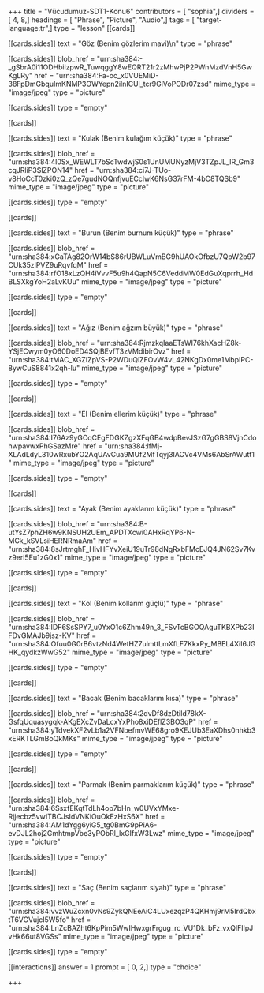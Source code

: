 +++
title = "Vücudumuz-SDT1-Konu6"
contributors = [ "sophia",]
dividers = [ 4, 8,]
headings = [ "Phrase", "Picture", "Audio",]
tags = [ "target-language:tr",]
type = "lesson"
[[cards]]

[[cards.sides]]
text = "Göz   (Benim gözlerim mavi)\n"
type = "phrase"

[[cards.sides]]
blob_href = "urn:sha384:-_gSbrA0i11ODHbilzpwR_TuwqggY8wEQRT21r2zMhwPjP2PWnMzdVnH5GwKgLRy"
href = "urn:sha384:Fa-oc_x0VUEMiD-38FpDmGbquImKNMP3OWYepn2ilnICUl_tcr9GlVoPODr07zsd"
mime_type = "image/jpeg"
type = "picture"

[[cards.sides]]
type = "empty"

[[cards]]

[[cards.sides]]
text = "Kulak   (Benim kulağım küçük)"
type = "phrase"

[[cards.sides]]
blob_href = "urn:sha384:4l0Sx_WEWLT7bScTwdwjS0s1UnUMUNyzMjV3TZpJL_lR_Gm3cqJRliP3SlZPON14"
href = "urn:sha384:ci7J-TUo-v8HoCcT0zki0zQ_zQe7gudNOQnfjvuECclwK6NsG37rFM-4bC8TQSb9"
mime_type = "image/jpeg"
type = "picture"

[[cards.sides]]
type = "empty"

[[cards]]

[[cards.sides]]
text = "Burun   (Benim burnum küçük)"
type = "phrase"

[[cards.sides]]
blob_href = "urn:sha384:xGaTAg82OrW14bS86rUBWLuVmBG9hUAOkOfbzU7QpW2b97CUk35zlPVZ9uRqvfqM"
href = "urn:sha384:rfO18xLzQH4iVvvF5u9h4QapN5C6VeddMW0EdGuXqprrh_HdBLSXkgYoH2aLvKUu"
mime_type = "image/jpeg"
type = "picture"

[[cards.sides]]
type = "empty"

[[cards]]

[[cards.sides]]
text = "Ağız   (Benim ağzım büyük)"
type = "phrase"

[[cards.sides]]
blob_href = "urn:sha384:RjmzkqIaaETsWI76khXacHZ8k-YSjECwym0yO60DoED4SQjBEvfT3zVMdibirOvz"
href = "urn:sha384:tMAC_XGZIZpVS-P2WDuQiZFOvW4vL42NKgDx0me1MbpIPC-8ywCuS8841x2qh-lu"
mime_type = "image/jpeg"
type = "picture"

[[cards.sides]]
type = "empty"

[[cards]]

[[cards.sides]]
text = "El   (Benim ellerim küçük)"
type = "phrase"

[[cards.sides]]
blob_href = "urn:sha384:I76Az9yGCqCEgFDGKZgzXFqGB4wdpBevJSzG7gGBS8VjnCdohwpavwxPhGSazMre"
href = "urn:sha384:lfMj-XLAdLdyL310wRxubYO2AqUAvCua9MUf2MfTqyj3IACVc4VMs6AbSrAWutt1"
mime_type = "image/jpeg"
type = "picture"

[[cards.sides]]
type = "empty"

[[cards]]

[[cards.sides]]
text = "Ayak   (Benim ayaklarım küçük)"
type = "phrase"

[[cards.sides]]
blob_href = "urn:sha384:B-utYsZ7phZH6w9KNSUH2UEm_APDTXcwi0AHxRqYP6-N-MCk_kSVLsiHERNRmaAm"
href = "urn:sha384:8sJrtmghF_HivHFYvXeiU19uTr98dNgRxbFMcEJQ4JN62Sv7Kvz9erl5Eu1zG0x1"
mime_type = "image/jpeg"
type = "picture"

[[cards.sides]]
type = "empty"

[[cards]]

[[cards.sides]]
text = "Kol   (Benim kollarım güçlü)"
type = "phrase"

[[cards.sides]]
blob_href = "urn:sha384:IDF6SsSPY7_u0YxO1c6Zhm49n_3_FSvTcBGOQAguTKBXPb23IFDvGMAJb9jsz-KV"
href = "urn:sha384:Ofuu0G0rB6vtzNd4WetHZ7ulmttLmXfLF7KkxPy_MBEL4XiI6JGHK_qydkzWwG52"
mime_type = "image/jpeg"
type = "picture"

[[cards.sides]]
type = "empty"

[[cards]]

[[cards.sides]]
text = "Bacak   (Benim bacaklarım kısa)"
type = "phrase"

[[cards.sides]]
blob_href = "urn:sha384:2dvDf8dzDtiId78kX-GsfqUquasygqk-AKgEXcZvDaLcxYxPho8xiDEflZ3BO3qP"
href = "urn:sha384:yTdvekXF2vLb1a2VFNbefmvWE68gro9KEJUb3EaXDhs0hhkb3xERKTLGmBoQkMKs"
mime_type = "image/jpeg"
type = "picture"

[[cards.sides]]
type = "empty"

[[cards]]

[[cards.sides]]
text = "Parmak   (Benim parmaklarım küçük)"
type = "phrase"

[[cards.sides]]
blob_href = "urn:sha384:6SsxfEKqtTdLh4op7bHn_w0UVxYMxe-Rjjecbz5vwITBCJsIdVNKiOuOkEzHxS6X"
href = "urn:sha384:AM1dYgg6yiG5_tg0BmG9pPiA6-evDJL2hoj2GmhtmpVbe3yPObRl_lxGIfxW3Lwz"
mime_type = "image/jpeg"
type = "picture"

[[cards.sides]]
type = "empty"

[[cards]]

[[cards.sides]]
text = "Saç   (Benim saçlarım siyah)"
type = "phrase"

[[cards.sides]]
blob_href = "urn:sha384:vvzWuZcxn0vNs9ZykQNEeAiC4LUxezqzP4QKHmj9rM5IrdQbxtT6VGVujcI5W5fo"
href = "urn:sha384:LnZcBAZht6KpPim5WwIHwxgrFrgug_rc_VU1Dk_bFz_vxQIFIlpJvHk66ut8VGSs"
mime_type = "image/jpeg"
type = "picture"

[[cards.sides]]
type = "empty"

[[interactions]]
answer = 1
prompt = [ 0, 2,]
type = "choice"

+++
